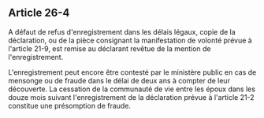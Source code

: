 Article 26-4
----
A défaut de refus d'enregistrement dans les délais légaux, copie de la
déclaration, ou de la pièce consignant la manifestation de volonté prévue à
l'article 21-9, est remise au déclarant revêtue de la mention de
l'enregistrement.

L'enregistrement peut encore être contesté par le ministère public en cas de
mensonge ou de fraude dans le délai de deux ans à compter de leur découverte. La
cessation de la communauté de vie entre les époux dans les douze mois suivant
l'enregistrement de la déclaration prévue à l'article 21-2 constitue une
présomption de fraude.
